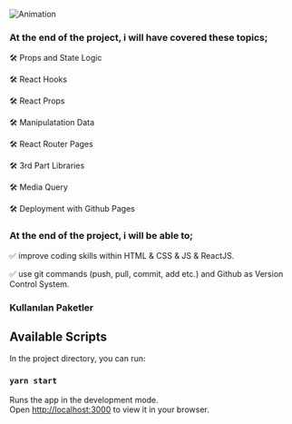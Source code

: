 ![Animation](https://user-images.githubusercontent.com/99739515/175813871-3580ff6a-b0a7-45f2-8f13-2e9013785e69.gif)



### At the end of the project, i will have covered these topics;

🛠 Props and State Logic

🛠 React Hooks 
 
🛠 React Props

🛠 Manipulatation Data

🛠 React Router Pages

🛠 3rd Part Libraries 

🛠 Media Query 

🛠 Deployment with Github Pages


### At the end of the project, i will be able to;

✅ improve coding skills within HTML & CSS & JS & ReactJS.

✅ use git commands (push, pull, commit, add etc.) and Github as Version Control System.

### Kullanılan Paketler


## Available Scripts

In the project directory, you can run:

### `yarn start`

Runs the app in the development mode.\
Open [http://localhost:3000](http://localhost:3000) to view it in your browser.
